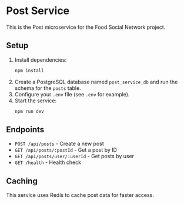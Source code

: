 # Post Service

This is the Post microservice for the Food Social Network project.

## Setup

1. Install dependencies:
   ```bash
   npm install
   ```
2. Create a PostgreSQL database named `post_service_db` and run the schema for the `posts` table.
3. Configure your `.env` file (see `.env` for example).
4. Start the service:
   ```bash
   npm run dev
   ```

## Endpoints

- `POST /api/posts` - Create a new post
- `GET /api/posts/:postId` - Get a post by ID
- `GET /api/posts/user/:userId` - Get posts by user
- `GET /health` - Health check

## Caching

This service uses Redis to cache post data for faster access. 